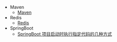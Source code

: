 - Maven
  - [Maven](/spring/Maven命令.md)
- Redis
  - [Redis](/spring/Redis.md)
- SpringBoot
  - [SpringBoot 项目启动时执行指定代码的几种方式](/spring/SpringBoot项目启动时执行指定代码的几种方式.md)
